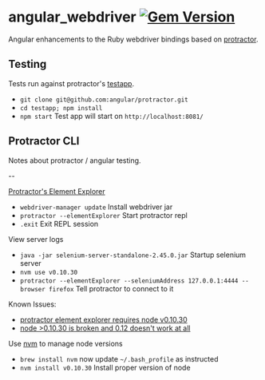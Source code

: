 # angular_webdriver [![Gem Version](https://badge.fury.io/rb/angular_webdriver.svg)](https://rubygems.org/gems/angular_webdriver)

Angular enhancements to the Ruby webdriver bindings based on [protractor](https://github.com/angular/protractor).

## Testing

Tests run against protractor's [testapp](https://github.com/angular/protractor/blob/19b4bf21525a683c8cc3ba21018c194cac9b6426/testapp/index.html).

- `git clone git@github.com:angular/protractor.git`
- `cd testapp; npm install`
- `npm start` Test app will start on `http://localhost:8081/`

## Protractor CLI

Notes about protractor / angular testing.

--

[Protractor's Element Explorer](https://github.com/angular/protractor/blob/master/docs/debugging.md)

- `webdriver-manager update` Install webdriver jar
- `protractor --elementExplorer` Start protractor repl
- `.exit` Exit REPL session

View server logs

- `java -jar selenium-server-standalone-2.45.0.jar` Startup selenium server
- `nvm use v0.10.30`
- `protractor --elementExplorer --seleniumAddress 127.0.0.1:4444 --browser firefox` Tell protractor to connect to it

Known Issues:

- [protractor element explorer requires node v0.10.30](https://github.com/angular/protractor/issues/1890)
- [node >0.10.30 is broken and 0.12 doesn't work at all](https://github.com/angular/protractor/issues/1970#issuecomment-89371944)

Use [nvm](https://github.com/creationix/nvm) to manage node versions

- `brew install nvm` now update `~/.bash_profile` as instructed
- `nvm install v0.10.30` Install proper version of node
